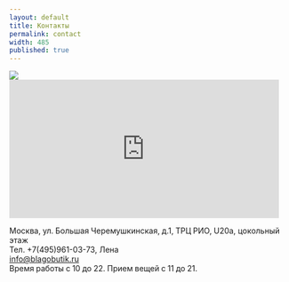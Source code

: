```yaml
---
layout: default
title: Контакты
permalink: contact
width: 485
published: true
---
```


<img src="{{site.root_dir}}/img/map.jpg" />
<iframe width="485" height="250" src="http://www.youtube.com/embed/ZF7IHOm0Jtk?list=UUcfTZjiPfcN6OuxBRcMqL2Q&amp;hl=en_US" frameborder="0" allowfullscreen="allowfullscreen"></iframe>

Москва, ул. Большая Черемушкинская, д.1, ТРЦ РИО, U20a, цокольный этаж  
Тел. +7(495)961-03-73, Лена  
info@blagobutik.ru  
Время работы с 10 до 22. Прием вещей с 11 до 21.